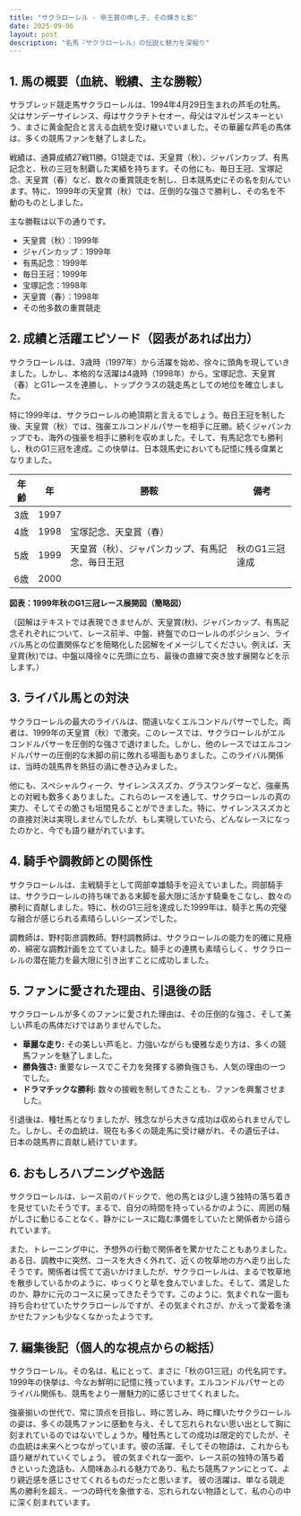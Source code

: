 ```yaml
---
title: "サクラローレル - 帝王賞の申し子、その輝きと影"
date: 2025-09-06
layout: post
description: "名馬『サクラローレル』の伝説と魅力を深堀り"
---
```


## 1. 馬の概要（血統、戦績、主な勝鞍）

サラブレッド競走馬サクラローレルは、1994年4月29日生まれの芦毛の牡馬。父はサンデーサイレンス、母はサクラチトセオー、母父はマルゼンスキーという、まさに黄金配合と言える血統を受け継いでいました。その華麗な芦毛の馬体は、多くの競馬ファンを魅了しました。

戦績は、通算成績27戦11勝。G1競走では、天皇賞（秋）、ジャパンカップ、有馬記念と、秋の三冠を制覇した実績を持ちます。その他にも、毎日王冠、宝塚記念、天皇賞（春）など、数々の重賞競走を制し、日本競馬史にその名を刻んでいます。特に、1999年の天皇賞（秋）では、圧倒的な強さで勝利し、その名を不動のものとしました。

主な勝鞍は以下の通りです。

* 天皇賞（秋）：1999年
* ジャパンカップ：1999年
* 有馬記念：1999年
* 毎日王冠：1999年
* 宝塚記念：1998年
* 天皇賞（春）：1998年
* その他多数の重賞競走


## 2. 成績と活躍エピソード（図表があれば出力）

サクラローレルは、3歳時（1997年）から活躍を始め、徐々に頭角を現していきました。しかし、本格的な活躍は4歳時（1998年）から。宝塚記念、天皇賞（春）とG1レースを連勝し、トップクラスの競走馬としての地位を確立しました。

特に1999年は、サクラローレルの絶頂期と言えるでしょう。毎日王冠を制した後、天皇賞（秋）では、強豪エルコンドルパサーを相手に圧勝。続くジャパンカップでも、海外の強豪を相手に勝利を収めました。そして、有馬記念でも勝利し、秋のG1三冠を達成。この快挙は、日本競馬史においても記憶に残る偉業となりました。

| 年齢 | 年 | 勝鞍 | 備考 |
|---|---|---|---|
| 3歳 | 1997 |  |  |
| 4歳 | 1998 | 宝塚記念、天皇賞（春） |  |
| 5歳 | 1999 | 天皇賞（秋）、ジャパンカップ、有馬記念、毎日王冠 | 秋のG1三冠達成 |
| 6歳 | 2000 |  |  |


**図表：1999年秋のG1三冠レース展開図（簡略図）**

（図解はテキストでは表現できませんが、天皇賞(秋)、ジャパンカップ、有馬記念それぞれについて、レース前半、中盤、終盤でのローレルのポジション、ライバル馬との位置関係などを簡略化した図解をイメージしてください。例えば、天皇賞(秋)では、中盤以降徐々に先頭に立ち、最後の直線で突き放す展開などを示します。）


## 3. ライバル馬との対決

サクラローレルの最大のライバルは、間違いなくエルコンドルパサーでした。両者は、1999年の天皇賞（秋）で激突。このレースでは、サクラローレルがエルコンドルパサーを圧倒的な強さで退けました。しかし、他のレースではエルコンドルパサーの圧倒的な末脚の前に敗れる場面もありました。このライバル関係は、当時の競馬界を熱狂の渦に巻き込みました。

他にも、スペシャルウィーク、サイレンススズカ、グラスワンダーなど、強豪馬との対戦も数多くありました。これらのレースを通して、サクラローレルの真の実力、そしてその脆さも垣間見ることができました。特に、サイレンススズカとの直接対決は実現しませんでしたが、もし実現していたら、どんなレースになったのかと、今でも語り継がれています。


## 4. 騎手や調教師との関係性

サクラローレルは、主戦騎手として岡部幸雄騎手を迎えていました。岡部騎手は、サクラローレルの持ち味である末脚を最大限に活かす騎乗をこなし、数々の勝利に貢献しました。特に、秋のG1三冠を達成した1999年は、騎手と馬の完璧な融合が感じられる素晴らしいシーズンでした。

調教師は、野村彰彦調教師。野村調教師は、サクラローレルの能力を的確に見極め、綿密な調教計画を立てていました。騎手との連携も素晴らしく、サクラローレルの潜在能力を最大限に引き出すことに成功しました。


## 5. ファンに愛された理由、引退後の話

サクラローレルが多くのファンに愛された理由は、その圧倒的な強さ、そして美しい芦毛の馬体だけではありませんでした。

* **華麗な走り:**  その美しい芦毛と、力強いながらも優雅な走り方は、多くの競馬ファンを魅了しました。
* **勝負強さ:**  重要なレースでこそ力を発揮する勝負強さも、人気の理由の一つでした。
* **ドラマチックな勝利:**  数々の接戦を制してきたことも、ファンを興奮させました。


引退後は、種牡馬となりましたが、残念ながら大きな成功は収められませんでした。しかし、その血統は、現在も多くの競走馬に受け継がれ、その遺伝子は、日本の競馬界に貢献し続けています。


## 6. おもしろハプニングや逸話

サクラローレルは、レース前のパドックで、他の馬とは少し違う独特の落ち着きを見せていたそうです。まるで、自分の時間を持っているかのように、周囲の騒がしさに動じることなく、静かにレースに臨む準備をしていたと関係者から語られています。

また、トレーニング中に、予想外の行動で関係者を驚かせたこともありました。ある日、調教中に突然、コースを大きく外れて、近くの牧草地の方へ走り出したそうです。関係者は慌てて追いかけましたが、サクラローレルは、まるで牧草地を散歩しているかのように、ゆっくりと草を食んでいました。そして、満足したのか、静かに元のコースに戻ってきたそうです。このように、気まぐれな一面も持ち合わせていたサクラローレルですが、その気まぐれさが、かえって愛着を湧かせたファンも少なくなかったようです。


## 7. 編集後記（個人的な視点からの総括）

サクラローレル。その名は、私にとって、まさに「秋のG1三冠」の代名詞です。1999年の快挙は、今なお鮮明に記憶に残っています。エルコンドルパサーとのライバル関係も、競馬をより一層魅力的に感じさせてくれました。

強豪揃いの世代で、常に頂点を目指し、時に苦しみ、時に輝いたサクラローレルの姿は、多くの競馬ファンに感動を与え、そして忘れられない思い出として胸に刻まれているのではないでしょうか。種牡馬としての成功は限定的でしたが、その血統は未来へとつながっています。彼の活躍、そしてその物語は、これからも語り継がれていくでしょう。  彼の気まぐれな一面や、レース前の独特の落ち着きといった逸話も、人間味あふれる魅力であり、私たち競馬ファンにとって、より親近感を感じさせてくれるものだったと思います。  彼の活躍は、単なる競走馬の勝利を超え、一つの時代を象徴する、忘れられない物語として、私の心の中に深く刻まれています。
